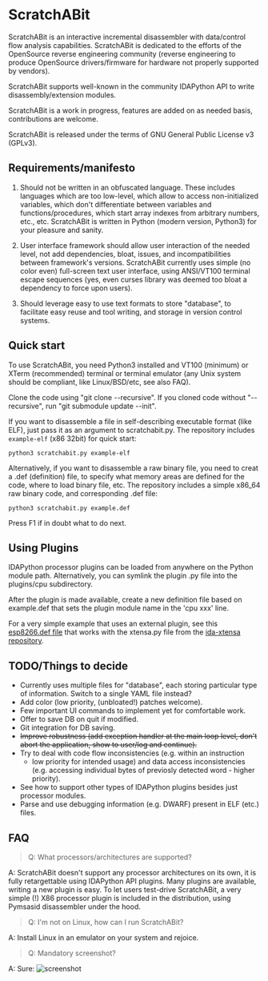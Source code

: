 ScratchABit
===========

ScratchABit is an interactive incremental disassembler with data/control
flow analysis capabilities. ScratchABit is dedicated to the efforts of
the OpenSource reverse engineering community (reverse engineering to
produce OpenSource drivers/firmware for hardware not properly supported
by vendors).

ScratchABit supports well-known in the community IDAPython API to write
disassembly/extension modules.

ScratchABit is a work in progress, features are added on as needed basis,
contributions are welcome.

ScratchABit is released under the terms of GNU General Public License v3
(GPLv3).


Requirements/manifesto
----------------------

1. Should not be written in an obfuscated language. These includes languages
which are too low-level, which allow to access non-initialized variables,
which don't differentiate between variables and functions/procedures, which
start array indexes from arbitrary numbers, etc., etc. ScratchABit is
written in Python (modern version, Python3) for your pleasure and sanity.

2. User interface framework should allow user interaction of the needed
level, not add dependencies, bloat, issues, and incompatibilities between
framework's versions. ScratchABit currently uses simple (no color even)
full-screen text user interface, using ANSI/VT100 terminal escape sequences
(yes, even curses library was deemed too bloat a dependency to force upon
users).

3. Should leverage easy to use text formats to store "database", to
facilitate easy reuse and tool writing, and storage in version control
systems.


Quick start
-----------

To use ScratchABit, you need Python3 installed and VT100 (minimum) or
XTerm (recommended) terminal or terminal emulator (any Unix system
should be compliant, like Linux/BSD/etc, see also FAQ).

Clone the code using "git clone --recursive". If you cloned code without
"--recursive", run "git submodule update --init".

If you want to disassemble a file in self-describing executable format
(like ELF), just pass it as an argument to scratchabit.py. The repository
includes `example-elf` (x86 32bit) for quick start:

    python3 scratchabit.py example-elf

Alternatively, if you want to disassemble a raw binary file, you need
to creat a .def (definition) file, to specify what memory areas are
defined for the code, where to load binary file, etc. The repository
includes a simple x86_64 raw binary code, and corresponding .def file:

    python3 scratchabit.py example.def

Press F1 if in doubt what to do next.

Using Plugins
-------------

IDAPython processor plugins can be loaded from anywhere on the Python
module path. Alternatively, you can symlink the plugin .py file into
the plugins/cpu subdirectory.

After the plugin is made available, create a new definition file based
on example.def that sets the plugin module name in the 'cpu xxx' line.

For a very simple example that uses an external plugin, see this
[esp8266.def file](https://gist.github.com/projectgus/f898d5798e3e44240796)
that works with the xtensa.py file from the
[ida-xtensa repository](https://github.com/pfalcon/ida-xtensa).

TODO/Things to decide
---------------------

* Currently uses multiple files for "database", each storing particular
  type of information. Switch to a single YAML file instead?
* Add color (low priority, (unbloated!) patches welcome).
* Few important UI commands to implement yet for comfortable work.
* Offer to save DB on quit if modified.
* Git integration for DB saving.
* ~~Improve robustness (add exception handler at the main loop level, don't
  abort the application, show to user/log and continue).~~
* Try to deal with code flow inconsistencies (e.g. within an instruction
  - low priority for intended usage) and data access inconsistencies (e.g.
  accessing individual bytes of previosly detected word - higher priority).
* See how to support other types of IDAPython plugins besides just processor
  modules.
* Parse and use debugging information (e.g. DWARF) present in ELF (etc.)
  files.


FAQ
---

> Q: What processors/architectures are supported?

A: ScratchABit doesn't support any processor architectures on its own,
it is fully retargettable using IDAPython API plugins. Many plugins are
available, writing a new plugin is easy. To let users test-drive
ScratchABit, a very simple (!) X86 processor plugin is included in the
distribution, using Pymsasid disassembler under the hood.

> Q: I'm not on Linux, how can I run ScratchABit?

A: Install Linux in an emulator on your system and rejoice.

> Q: Mandatory screenshot?

A: Sure:
![screenshot](https://raw.githubusercontent.com/pfalcon/ScratchABit/master/docs/scratchabit.png)
